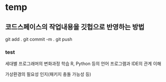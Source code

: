 # temp

## 코드스페이스의 작업내용을 깃헙으로 반영하는 방법

git add .
git commit -m .
git push

### test
세대별 프로그래머의 변화과정 학습
R, Python 등의 언어 프로그램과 IDE의 관계 이해

가상환경의 필요성 인지(패키지 충돌 가능성 등)

